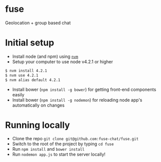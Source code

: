 # fuse

Geolocation + group based chat

# Initial setup

* Install node (and npm) using [`nvm`](https://github.com/creationix/nvm)
* Setup your computer to use node v4.2.1 or higher

````bash
$ nvm install 4.2.1
$ nvm use 4.2.1
$ nvm alias default 4.2.1
````

* Install bower (`npm install -g bower`) for getting front-end components easily
* Install bower (`npm install -g nodemon`) for reloading node app's automatically on changes

# Running locally

* Clone the repo `git clone git@github.com:fuse-chat/fuse.git`
* Switch to the root of the project by typing `cd fuse`
* Run `npm install` and `bower install`
* Run `nodemon app.js` to start the server locally!
